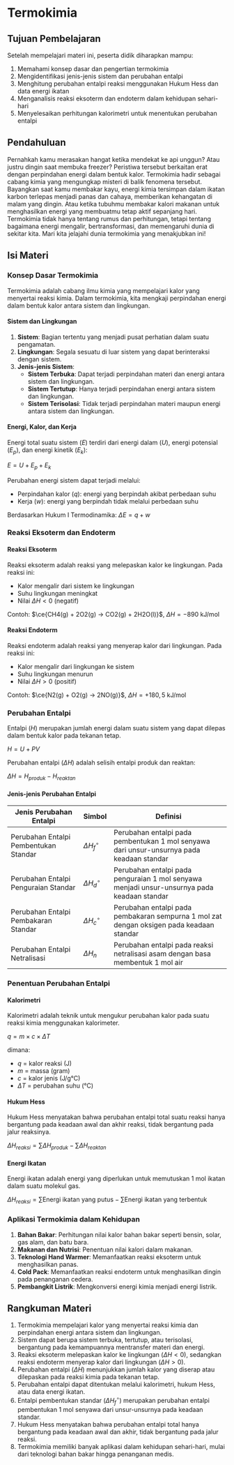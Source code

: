# Termokimia

## Tujuan Pembelajaran

Setelah mempelajari materi ini, peserta didik diharapkan mampu:

1. Memahami konsep dasar dan pengertian termokimia
2. Mengidentifikasi jenis-jenis sistem dan perubahan entalpi
3. Menghitung perubahan entalpi reaksi menggunakan Hukum Hess dan data energi ikatan
4. Menganalisis reaksi eksoterm dan endoterm dalam kehidupan sehari-hari
5. Menyelesaikan perhitungan kalorimetri untuk menentukan perubahan entalpi

## Pendahuluan

Pernahkah kamu merasakan hangat ketika mendekat ke api unggun? Atau justru dingin saat membuka freezer? Peristiwa tersebut berkaitan erat dengan perpindahan energi dalam bentuk kalor. Termokimia hadir sebagai cabang kimia yang mengungkap misteri di balik fenomena tersebut. Bayangkan saat kamu membakar kayu, energi kimia tersimpan dalam ikatan karbon terlepas menjadi panas dan cahaya, memberikan kehangatan di malam yang dingin. Atau ketika tubuhmu membakar kalori makanan untuk menghasilkan energi yang membuatmu tetap aktif sepanjang hari. Termokimia tidak hanya tentang rumus dan perhitungan, tetapi tentang bagaimana energi mengalir, bertransformasi, dan memengaruhi dunia di sekitar kita. Mari kita jelajahi dunia termokimia yang menakjubkan ini!

## Isi Materi

### Konsep Dasar Termokimia

Termokimia adalah cabang ilmu kimia yang mempelajari kalor yang menyertai reaksi kimia. Dalam termokimia, kita mengkaji perpindahan energi dalam bentuk kalor antara sistem dan lingkungan.

#### Sistem dan Lingkungan

1. **Sistem**: Bagian tertentu yang menjadi pusat perhatian dalam suatu pengamatan.
2. **Lingkungan**: Segala sesuatu di luar sistem yang dapat berinteraksi dengan sistem.
3. **Jenis-jenis Sistem**:
   - **Sistem Terbuka**: Dapat terjadi perpindahan materi dan energi antara sistem dan lingkungan.
   - **Sistem Tertutup**: Hanya terjadi perpindahan energi antara sistem dan lingkungan.
   - **Sistem Terisolasi**: Tidak terjadi perpindahan materi maupun energi antara sistem dan lingkungan.

#### Energi, Kalor, dan Kerja

Energi total suatu sistem ($E$) terdiri dari energi dalam ($U$), energi potensial ($E_p$), dan energi kinetik ($E_k$):

$E = U + E_p + E_k$

Perubahan energi sistem dapat terjadi melalui:

- Perpindahan kalor ($q$): energi yang berpindah akibat perbedaan suhu
- Kerja ($w$): energi yang berpindah tidak melalui perbedaan suhu

Berdasarkan Hukum I Termodinamika:
$\Delta E = q + w$

### Reaksi Eksoterm dan Endoterm

#### Reaksi Eksoterm

Reaksi eksoterm adalah reaksi yang melepaskan kalor ke lingkungan. Pada reaksi ini:

- Kalor mengalir dari sistem ke lingkungan
- Suhu lingkungan meningkat
- Nilai $\Delta H < 0$ (negatif)

Contoh:
$\ce{CH4(g) + 2O2(g) -> CO2(g) + 2H2O(l)}$, $\Delta H = -890$ kJ/mol

#### Reaksi Endoterm

Reaksi endoterm adalah reaksi yang menyerap kalor dari lingkungan. Pada reaksi ini:

- Kalor mengalir dari lingkungan ke sistem
- Suhu lingkungan menurun
- Nilai $\Delta H > 0$ (positif)

Contoh:
$\ce{N2(g) + O2(g) -> 2NO(g)}$, $\Delta H = +180,5$ kJ/mol

### Perubahan Entalpi

Entalpi ($H$) merupakan jumlah energi dalam suatu sistem yang dapat dilepas dalam bentuk kalor pada tekanan tetap.

$H = U + PV$

Perubahan entalpi ($\Delta H$) adalah selisih entalpi produk dan reaktan:

$\Delta H = H_{produk} - H_{reaktan}$

#### Jenis-jenis Perubahan Entalpi

| Jenis Perubahan Entalpi | Simbol | Definisi |
|-------------------------|--------|----------|
| Perubahan Entalpi Pembentukan Standar | $\Delta H_f^{\circ}$ | Perubahan entalpi pada pembentukan 1 mol senyawa dari unsur-unsurnya pada keadaan standar |
| Perubahan Entalpi Penguraian Standar | $\Delta H_d^{\circ}$ | Perubahan entalpi pada penguraian 1 mol senyawa menjadi unsur-unsurnya pada keadaan standar |
| Perubahan Entalpi Pembakaran Standar | $\Delta H_c^{\circ}$ | Perubahan entalpi pada pembakaran sempurna 1 mol zat dengan oksigen pada keadaan standar |
| Perubahan Entalpi Netralisasi | $\Delta H_n$ | Perubahan entalpi pada reaksi netralisasi asam dengan basa membentuk 1 mol air |

### Penentuan Perubahan Entalpi

#### Kalorimetri

Kalorimetri adalah teknik untuk mengukur perubahan kalor pada suatu reaksi kimia menggunakan kalorimeter.

$q = m \times c \times \Delta T$

dimana:

- $q$ = kalor reaksi (J)
- $m$ = massa (gram)
- $c$ = kalor jenis (J/g°C)
- $\Delta T$ = perubahan suhu (°C)

#### Hukum Hess

Hukum Hess menyatakan bahwa perubahan entalpi total suatu reaksi hanya bergantung pada keadaan awal dan akhir reaksi, tidak bergantung pada jalur reaksinya.

$\Delta H_{reaksi} = \sum \Delta H_{produk} - \sum \Delta H_{reaktan}$

#### Energi Ikatan

Energi ikatan adalah energi yang diperlukan untuk memutuskan 1 mol ikatan dalam suatu molekul gas.

$\Delta H_{reaksi} = \sum \text{Energi ikatan yang putus} - \sum \text{Energi ikatan yang terbentuk}$

### Aplikasi Termokimia dalam Kehidupan

1. **Bahan Bakar**: Perhitungan nilai kalor bahan bakar seperti bensin, solar, gas alam, dan batu bara.
2. **Makanan dan Nutrisi**: Penentuan nilai kalori dalam makanan.
3. **Teknologi Hand Warmer**: Memanfaatkan reaksi eksoterm untuk menghasilkan panas.
4. **Cold Pack**: Memanfaatkan reaksi endoterm untuk menghasilkan dingin pada penanganan cedera.
5. **Pembangkit Listrik**: Mengkonversi energi kimia menjadi energi listrik.

## Rangkuman Materi

1. Termokimia mempelajari kalor yang menyertai reaksi kimia dan perpindahan energi antara sistem dan lingkungan.
2. Sistem dapat berupa sistem terbuka, tertutup, atau terisolasi, bergantung pada kemampuannya mentransfer materi dan energi.
3. Reaksi eksoterm melepaskan kalor ke lingkungan ($\Delta H < 0$), sedangkan reaksi endoterm menyerap kalor dari lingkungan ($\Delta H > 0$).
4. Perubahan entalpi ($\Delta H$) menunjukkan jumlah kalor yang diserap atau dilepaskan pada reaksi kimia pada tekanan tetap.
5. Perubahan entalpi dapat ditentukan melalui kalorimetri, hukum Hess, atau data energi ikatan.
6. Entalpi pembentukan standar ($\Delta H_f^{\circ}$) merupakan perubahan entalpi pembentukan 1 mol senyawa dari unsur-unsurnya pada keadaan standar.
7. Hukum Hess menyatakan bahwa perubahan entalpi total hanya bergantung pada keadaan awal dan akhir, tidak bergantung pada jalur reaksi.
8. Termokimia memiliki banyak aplikasi dalam kehidupan sehari-hari, mulai dari teknologi bahan bakar hingga penanganan medis.
